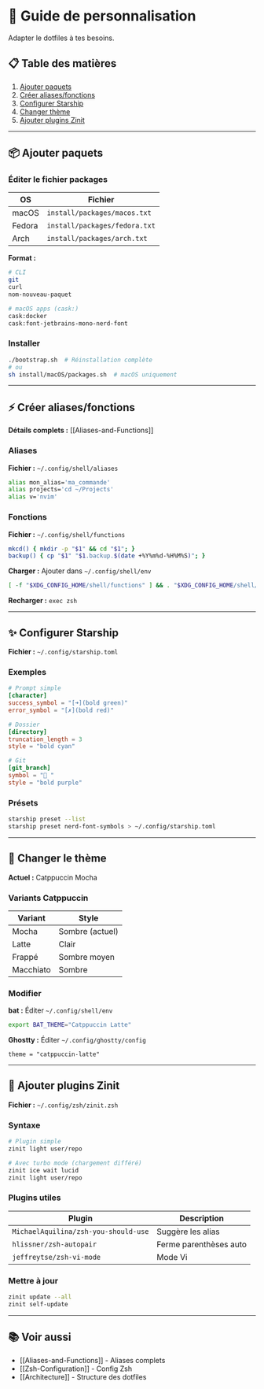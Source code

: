 # 🎨 Guide de personnalisation

Adapter le dotfiles à tes besoins.

## 📋 Table des matières

1. [Ajouter paquets](#ajouter-paquets)
2. [Créer aliases/fonctions](#créer-aliasesfonctions)
3. [Configurer Starship](#configurer-starship)
4. [Changer thème](#changer-thème)
5. [Ajouter plugins Zinit](#ajouter-plugins-zinit)

---

## 📦 Ajouter paquets

### Éditer le fichier packages

| OS | Fichier |
|----|---------|
| macOS | `install/packages/macos.txt` |
| Fedora | `install/packages/fedora.txt` |
| Arch | `install/packages/arch.txt` |

**Format :**
```bash
# CLI
git
curl
nom-nouveau-paquet

# macOS apps (cask:)
cask:docker
cask:font-jetbrains-mono-nerd-font
```

### Installer

```bash
./bootstrap.sh  # Réinstallation complète
# ou
sh install/macOS/packages.sh  # macOS uniquement
```

---

## ⚡ Créer aliases/fonctions

**Détails complets :** [[Aliases-and-Functions]]

### Aliases

**Fichier :** `~/.config/shell/aliases`
```bash
alias mon_alias='ma_commande'
alias projects='cd ~/Projects'
alias v='nvim'
```

### Fonctions

**Fichier :** `~/.config/shell/functions`
```bash
mkcd() { mkdir -p "$1" && cd "$1"; }
backup() { cp "$1" "$1.backup.$(date +%Y%m%d-%H%M%S)"; }
```

**Charger :** Ajouter dans `~/.config/shell/env`
```bash
[ -f "$XDG_CONFIG_HOME/shell/functions" ] && . "$XDG_CONFIG_HOME/shell/functions"
```

**Recharger :** `exec zsh`

---

## ✨ Configurer Starship

**Fichier :** `~/.config/starship.toml`

### Exemples

```toml
# Prompt simple
[character]
success_symbol = "[➜](bold green)"
error_symbol = "[✗](bold red)"

# Dossier
[directory]
truncation_length = 3
style = "bold cyan"

# Git
[git_branch]
symbol = "🌿 "
style = "bold purple"
```

### Présets

```bash
starship preset --list
starship preset nerd-font-symbols > ~/.config/starship.toml
```

---

## 🎨 Changer le thème

**Actuel :** Catppuccin Mocha

### Variants Catppuccin

| Variant | Style |
|---------|-------|
| Mocha | Sombre (actuel) |
| Latte | Clair |
| Frappé | Sombre moyen |
| Macchiato | Sombre |

### Modifier

**bat :** Éditer `~/.config/shell/env`
```bash
export BAT_THEME="Catppuccin Latte"
```

**Ghostty :** Éditer `~/.config/ghostty/config`
```
theme = "catppuccin-latte"
```

---

## 🔌 Ajouter plugins Zinit

**Fichier :** `~/.config/zsh/zinit.zsh`

### Syntaxe

```bash
# Plugin simple
zinit light user/repo

# Avec turbo mode (chargement différé)
zinit ice wait lucid
zinit light user/repo
```

### Plugins utiles

| Plugin | Description |
|--------|-------------|
| `MichaelAquilina/zsh-you-should-use` | Suggère les alias |
| `hlissner/zsh-autopair` | Ferme parenthèses auto |
| `jeffreytse/zsh-vi-mode` | Mode Vi |

### Mettre à jour

```bash
zinit update --all
zinit self-update
```

---

## 📚 Voir aussi

- [[Aliases-and-Functions]] - Aliases complets
- [[Zsh-Configuration]] - Config Zsh
- [[Architecture]] - Structure des dotfiles


